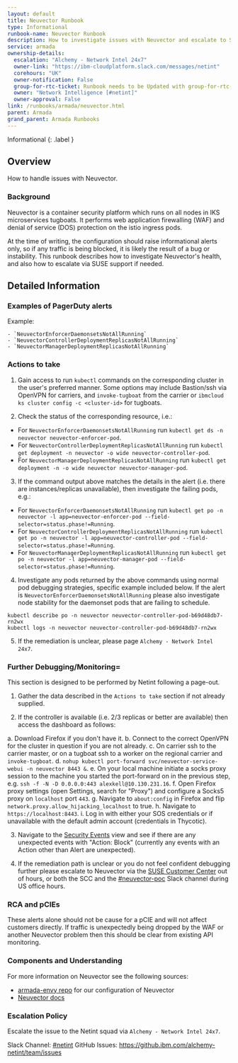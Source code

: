 ```yaml
---
layout: default
title: Neuvector Runbook
type: Informational
runbook-name: Neuvector Runbook
description: How to investigate issues with Neuvector and escalate to SUSE support if required.
service: armada
ownership-details:
  escalation: "Alchemy - Network Intel 24x7"
  owner-link: "https://ibm-cloudplatform.slack.com/messages/netint"
  corehours: "UK"
  owner-notification: False
  group-for-rtc-ticket: Runbook needs to be Updated with group-for-rtc-ticket
  owner: "Network Intelligence [#netint]"
  owner-approval: False
link: /runbooks/armada/neuvector.html
parent: Armada
grand_parent: Armada Runbooks
---
```


Informational
{: .label }

## Overview
How to handle issues with Neuvector.

### Background
Neuvector is a container security platform which runs on all nodes in IKS microservices tugboats. It performs web application firewalling (WAF) and denial of service (DOS) protection on the istio ingress pods.

At the time of writing, the configuration should raise informational alerts only, so if any traffic is being blocked, it is likely the result of a bug or instability. This runbook describes how to investigate Neuvector's health, and also how to escalate via SUSE support if needed.

## Detailed Information

### Examples of PagerDuty alerts
Example:

    - `NeuvectorEnforcerDaemonsetsNotAllRunning`
    - `NeuvectorControllerDeploymentReplicasNotAllRunning`
    - `NeuvectorManagerDeploymentReplicasNotAllRunning`

### Actions to take

1. Gain access to run `kubectl` commands on the corresponding cluster in the user's preferred manner. Some options may include Bastion/ssh via OpenVPN for carriers, and `invoke-tugboat` from the carrier or `ibmcloud ks cluster config -c <cluster-id>` for tugboats.

2. Check the status of the corresponding resource, i.e.:

- For `NeuvectorEnforcerDaemonsetsNotAllRunning` run `kubectl get ds -n neuvector neuvector-enforcer-pod`.
- For `NeuvectorControllerDeploymentReplicasNotAllRunning` run `kubectl get deployment -n neuvector -o wide neuvector-controller-pod`.
- For `NeuvectorManagerDeploymentReplicasNotAllRunning` run `kubectl get deployment -n -o wide neuvector neuvector-manager-pod`.

3. If the command output above matches the details in the alert (i.e. there are instances/replicas unavailable), then investigate the failing pods, e.g.:

- For `NeuvectorEnforcerDaemonsetsNotAllRunning` run `kubectl get po -n neuvector -l app=neuvector-enforcer-pod --field-selector=status.phase!=Running`.
- For `NeuvectorControllerDeploymentReplicasNotAllRunning` run `kubectl get po -n neuvector -l app=neuvector-controller-pod --field-selector=status.phase!=Running`.
- For `NeuvectorManagerDeploymentReplicasNotAllRunning` run `kubectl get po -n neuvector -l app=neuvector-manager-pod --field-selector=status.phase!=Running`.

4. Investigate any pods returned by the above commands using normal pod debugging strategies, specific example included below.  If the alert is `NeuvectorEnforcerDaemonsetsNotAllRunning` please also investigate node stability for the daemonset pods that are failing to schedule.

```
kubectl describe po -n neuvector neuvector-controller-pod-b69d48db7-rn2wx
kubectl logs -n neuvector neuvector-controller-pod-b69d48db7-rn2wx
```

5. If the remediation is unclear, please page `Alchemy - Network Intel 24x7`.


### Further Debugging/Monitoring=

This section is designed to be performed by Netint following a page-out.

1. Gather the data described in the `Actions to take` section if not already supplied.

2. If the controller is available (i.e. 2/3 replicas or better are available) then access the dashboard as follows:

a. Download Firefox if you don't have it.
b. Connect to the correct OpenVPN for the cluster in question if you are not already.
c. On carrier ssh to the carrier master, or on a tugboat ssh to a worker on the regional carrier and `invoke-tugboat`.
d. `nohup kubectl port-forward svc/neuvector-service-webui -n neuvector 8443 &`.
e. On your local machine initiate a socks proxy session to the machine you started the port-forward on in the previous step, e.g. `ssh -f -N -D 0.0.0.0:443 alexkell@10.130.231.16`.
f. Open Firefox proxy settings (open Settings, search for "Proxy") and configure a Socks5 proxy on `localhost` port `443`.
g. Navigate to `about:config` in Firefox and flip `network.proxy.allow_hijacking_localhost` to true.
h. Navigate to `https://localhost:8443`.
i. Log in with either your SOS credentials or if unavailable with the default admin account (credentials in Thycotic).

3. Navigate to the [Security Events](https://localhost:8443/index.html?v=88c70254a4#/app/security-event) view and see if there are any unexpected events with "Action: Block" (currently any events with an Action other than Alert are unexpected).

4. If the remediation path is unclear or you do not feel confident debugging further please escalate to Neuvector via the [SUSE Customer Center](https://scc.suse.com/) out of hours, or both the SCC and the [#neuvector-poc](https://ibm-argonauts.slack.com/archives/C01CP25F8R2) Slack channel during US office hours.

### RCA and pCIEs

These alerts alone should not be cause for a pCIE and will not affect customers directly. If traffic is unexpectedly being dropped by the WAF or another Neuvector problem then this should be clear from existing API monitoring.

### Components and Understanding

For more information on Neuvector see the following sources:

- [armada-envy repo](https://github.ibm.com/alchemy-netint/armada-envy) for our configuration of Neuvector
- [Neuvector docs](https://open-docs.neuvector.com/)

### Escalation Policy

Escalate the issue to the Netint squad via `Alchemy - Network Intel 24x7`.

Slack Channel: [#netint](https://ibm-argonauts.slack.com/archives/C53PUD2TE)
GitHub Issues: https://github.ibm.com/alchemy-netint/team/issues
